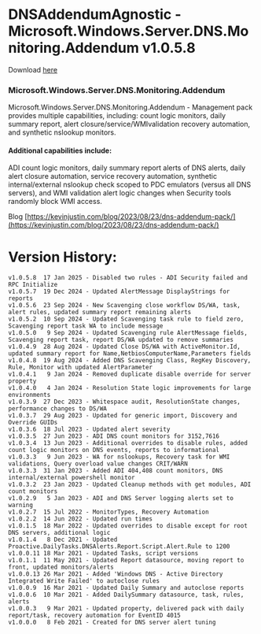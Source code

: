 # DNSAddendumAgnostic - Microsoft.Windows.Server.DNS.Monitoring.Addendum v1.0.5.8

Download [here](https://github.com/theKevinJustin/DNSAddendumAgnostic/blob/main/Microsoft.Windows.Server.DNS.Monitoring.Addendum.xml)

### Microsoft.Windows.Server.DNS.Monitoring.Addendum
Microsoft.Windows.Server.DNS.Monitoring.Addendum - Management pack provides multiple capabilities, including: count logic monitors, daily summary report, alert closure/service/WMIvalidation recovery automation, and synthetic nslookup monitors.

#### Additional capabilities include:
ADI count logic monitors, daily summary report alerts of DNS alerts, daily alert closure automation, 
service recovery automation, synthetic internal/external nslookup check scoped to PDC emulators (versus all DNS servers), 
and WMI validation alert logic changes when Security tools randomly block WMI access.

Blog [https://kevinjustin.com/blog/2023/08/23/dns-addendum-pack/](https://kevinjustin.com/blog/2023/08/23/dns-addendum-pack/)

# Version History:
```
v1.0.5.8  17 Jan 2025 - Disabled two rules - ADI Security failed and RPC Initialize
v1.0.5.7  19 Dec 2024 - Updated AlertMessage DisplayStrings for reports
v1.0.5.6  23 Sep 2024 - New Scavenging close workflow DS/WA, task, alert rules, updated summary report remaining alerts
v1.0.5.2  10 Sep 2024 - Updated Scavenging task rule to field zero, Scavenging report task WA to include message
v1.0.5.0   9 Sep 2024 - Updated Scavenging rule AlertMessage fields, Scavenging report task, report DS/WA updated to remove summaries
v1.0.4.9  28 Aug 2024 - Updated Close DS/WA with ActiveMonitor.Id, updated summary report for Name,NetbiosComputerName,Parameters fields
v1.0.4.8  19 Aug 2024 - Added DNS Scavenging Class, RegKey Discovery, Rule, Monitor with updated AlertParameter
v1.0.4.1   9 Jan 2024 - Removed duplicate disable override for server property
v1.0.4.0   4 Jan 2024 - Resolution State logic improvements for large environments
v1.0.3.9  27 Dec 2023 - Whitespace audit, ResolutionState changes, performance changes to DS/WA
v1.0.3.7  29 Aug 2023 - Updated for generic import, Discovery and Override GUIDs
v1.0.3.6  18 Jul 2023 - Updated alert severity
v1.0.3.5  27 Jun 2023 - ADI DNS count monitors for 3152,7616
v1.0.3.4  13 Jun 2023 - Additional overrides to disable rules, added count logic monitors on DNS events, reports to informational
v1.0.3.3   9 Jun 2023 - WA for nslookups, Recovery task for WMI validations, Query overload value changes CRIT/WARN
v1.0.3.3  31 Jan 2023 - Added ADI 404,408 count monitors, DNS internal/external powershell monitor
v1.0.3.2  23 Jan 2023 - Updated Cleanup methods with get modules, ADI count monitors
v1.0.2.9   5 Jan 2023 - ADI and DNS Server logging alerts set to warning
v1.0.2.7  15 Jul 2022 - MonitorTypes, Recovery Automation
v1.0.2.2  14 Jun 2022 - Updated run times
v1.0.1.5  18 Mar 2022 - Updated overrides to disable except for root DNS servers, additional logic
v1.0.1.4   8 Dec 2021 - Updated Proactive.DailyTasks.DNSAlerts.Report.Script.Alert.Rule to 1200
v1.0.0.11 18 Mar 2021 - Updated Tasks, script versions
v1.0.1.1  11 May 2021 - Updated Report datasource, moving report to front, updated monitors/alerts
v1.0.0.13 26 Mar 2021 - Added 'Windows DNS - Active Directory Integrated Write Failed' to autoclose rules
v1.0.0.9  16 Mar 2021 - Updated Daily Summary and autoclose reports
v1.0.0.6  10 Mar 2021 - Added DailySummary datasource, task, rules, alerts
v1.0.0.3   9 Mar 2021 - Updated property, delivered pack with daily report/task, recovery automation for EventID 4015
v1.0.0.0   8 Feb 2021 - Created for DNS server alert tuning
```
